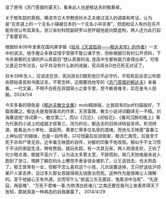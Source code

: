 读了房伟《苏门答腊的夏天》，看来此人也是郁达夫的敬慕者。

关于郁失踪的真相，横滨市立大学教授铃木正夫做过深入的调查和考证，认为是“在赤道上的一个无名小镇被日本的一个无名小卒杀害”，但因和证人有约在先不能背信公布其真名，浙江省社科院副研罗以民怀疑他是向壁虚构，两人还为此打起了笔墨官司。

根据铃木06年发表在国内某学报《[驳斥《天涯孤舟——郁达夫传》的作者](https://www.cnki.com.cn/Article/CJFDTotal-JMZY200605004.htm)》一文中的说法，他手握众多铁证惜乎受限不能公诸于世，但称根据已有的公开资料，下令杀害郁的主谋的庐山真面目“想认真查的话, 连高中生都有能力查得出来”。可惜又是近廿年过去，似乎并没有什么新的进展，宪兵班长D也已死无对证了。

铃木39年生人，应该还在世，宪兵班长D既死他已不必守约，不知死前会否公布那些原始录音和书面证言。不管怎样，近期要找他写的《[苏门答腊的郁达夫](https://book.douban.com/subject/1161385/)》来看看。一代文豪，不明不白死在异国宵小之辈手里，至今骸骨难寻，实在是令人扼腕。2024/1/4

今天多看的限免是《[郁达夫散文全集](https://book.douban.com/subject/22788647/)》mobi精排版，比我现有的pdf扫描版好，下载收藏之。郁达夫是我很喜欢的作家，天资富赡，散文小说诗词翻译无一不精。刘海粟说他“诗词第一，散文第二”，而以《沉沦》、《迟桂花》、《春风沉醉的晚上》等为代表的小说上的成就才排第三，洵为的论。郁达夫的旧体诗转益多师，析流辨源，能看出大小李杜、温庭筠、黄景仁等多位名家的遗绪。而他与王映霞“富春江上神仙侣”的姻缘，也是一段传奇。只可惜最后反目毁家，郁流亡南荒，后竟至于死于非命尸骨无存。近年看王映霞的自传，对郁的印象不免改观。郁似乎不太习惯于平淡的家庭生活，稍有憋屈，就玩失踪。有一次其兄来，两人把酒言欢，王劝了句少喝点酒，郁就不高兴了，认为话太多管太宽，不辞而别，隔几天拍电报来说人跑到了浙江，喝醉了躺在码头上睡觉手表金钱全被扒了，让王送钱去，也太狗血了。郁王曾育有一女，但郁不怎么喜欢这个小孩，几次说要送掉，王只好送给沪郊某户人家去养，没过多久那女孩就得病无钱医治而死。这种作为是很难让人理解的。至于他疑心王有外遇，忿而写什么“欲返江东无面目，曳尾涂中当死”、“先逐寇，再驱雉”、“万死干君唯一事,为侬清白抚诸儿”之类还要在报刊上发表弄得天下皆知，那就真是一种病态的自我暴露了。  2014/4/29
